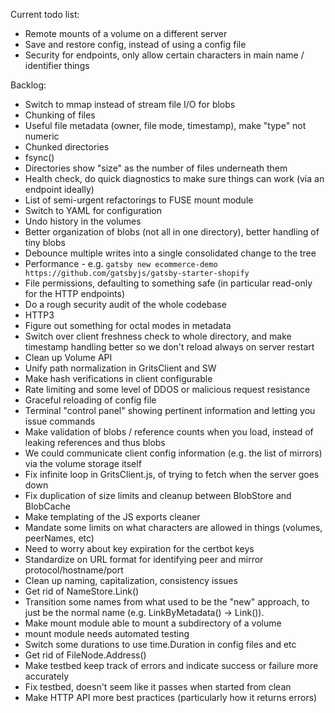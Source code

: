 Current todo list:

* Remote mounts of a volume on a different server
* Save and restore config, instead of using a config file
* Security for endpoints, only allow certain characters in main name / identifier things

Backlog:

* Switch to mmap instead of stream file I/O for blobs
* Chunking of files
* Useful file metadata (owner, file mode, timestamp), make "type" not numeric
* Chunked directories
* fsync()
* Directories show "size" as the number of files underneath them
* Health check, do quick diagnostics to make sure things can work (via an endpoint ideally)
* List of semi-urgent refactorings to FUSE mount module
* Switch to YAML for configuration
* Undo history in the volumes
* Better organization of blobs (not all in one directory), better handling of tiny blobs
* Debounce multiple writes into a single consolidated change to the tree
* Performance - e.g. `gatsby new ecommerce-demo https://github.com/gatsbyjs/gatsby-starter-shopify`
* File permissions, defaulting to something safe (in particular read-only for the HTTP endpoints)
* Do a rough security audit of the whole codebase
* HTTP3
* Figure out something for octal modes in metadata
* Switch over client freshness check to whole directory, and make timestamp handling better so we don't reload always on server restart
* Clean up Volume API
* Unify path normalization in GritsClient and SW
* Make hash verifications in client configurable
* Rate limiting and some level of DDOS or malicious request resistance
* Graceful reloading of config file
* Terminal "control panel" showing pertinent information and letting you issue commands
* Make validation of blobs / reference counts when you load, instead of leaking references and thus blobs
* We could communicate client config information (e.g. the list of mirrors) via the volume storage itself
* Fix infinite loop in GritsClient.js, of trying to fetch when the server goes down
* Fix duplication of size limits and cleanup between BlobStore and BlobCache
* Make templating of the JS exports cleaner
* Mandate some limits on what characters are allowed in things (volumes, peerNames, etc)
* Need to worry about key expiration for the certbot keys
* Standardize on URL format for identifying peer and mirror protocol/hostname/port
* Clean up naming, capitalization, consistency issues
* Get rid of NameStore.Link()
* Transition some names from what used to be the "new" approach, to just be the normal name (e.g.
  LinkByMetadata() -> Link()).
* Make mount module able to mount a subdirectory of a volume
* mount module needs automated testing
* Switch some durations to use time.Duration in config files and etc
* Get rid of FileNode.Address()
* Make testbed keep track of errors and indicate success or failure more accurately
* Fix testbed, doesn't seem like it passes when started from clean
* Make HTTP API more best practices (particularly how it returns errors)